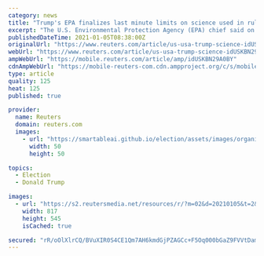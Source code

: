 ```yaml
---
category: news
title: "Trump's EPA finalizes last minute limits on science used in rulemaking"
excerpt: "The U.S. Environmental Protection Agency (EPA) chief said on Monday he has finalized a rule to limit what scientific research the agency can use to formulate regulations, in a concession to big business weeks before President Donald Trump leaves office."
publishedDateTime: 2021-01-05T08:38:00Z
originalUrl: "https://www.reuters.com/article/us-usa-trump-science-idUSKBN29A0BY"
webUrl: "https://www.reuters.com/article/us-usa-trump-science-idUSKBN29A0BY"
ampWebUrl: "https://mobile.reuters.com/article/amp/idUSKBN29A0BY"
cdnAmpWebUrl: "https://mobile-reuters-com.cdn.ampproject.org/c/s/mobile.reuters.com/article/amp/idUSKBN29A0BY"
type: article
quality: 125
heat: 125
published: true

provider:
  name: Reuters
  domain: reuters.com
  images:
    - url: "https://smartableai.github.io/election/assets/images/organizations/reuters.com-50x50.jpg"
      width: 50
      height: 50

topics:
  - Election
  - Donald Trump

images:
  - url: "https://s2.reutersmedia.net/resources/r/?m=02&d=20210105&t=2&i=1546614096&w=&fh=545px&fw=&ll=&pl=&sq=&r=LYNXMPEH0405C"
    width: 817
    height: 545
    isCached: true

secured: "rR/oOlXlrCQ/BVuXIR0S4CE1Qm7AH6kmdGjPZAGCc+F5Oq000bGaZ9FVVtDamo7Ty2lfqiRBs96MS6cSHp/i7Tk0lZFb8A3MSBWd3ylLkNGkJ5lXRQ8qhMtPIqj7h912MUoGAidOIoTFreV2afg8aMxM8EuWG5l6G20ltx+/nxH0FBGgyfXmcUC9Yc9r8WcF1LZHbv904zpJJl6w3Ax5hGJc4vFJpzLwMlf3D025egvkZpAqs8qSXPaIG3SbRbRXpCVdfo3ZxM0b7NVB4SiNCMvgIpY5s5h0pEDoR9RTxBE3KWrEUmMRH0E3YXnqzpMQ+9oR9MZLn/zeoOhBKSMDomjMGswxQ+AMf52bIdf5J94=;6/BXFxcFeNBdE/+fqE8EYw=="
---
```


